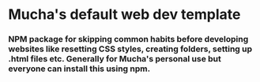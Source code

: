 # Mucha's default web dev template

### NPM package for skipping common habits before developing websites like resetting CSS styles, creating folders, setting up .html files etc. Generally for Mucha's personal use but everyone can install this using npm.
